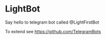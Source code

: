 # LightBot

Say hello to telegram bot called @LightFirstBot

To extend see https://github.com/TelegramBots
